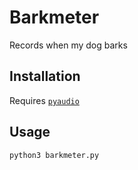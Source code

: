 # Barkmeter

Records when my dog barks

## Installation

Requires [`pyaudio`](http://people.csail.mit.edu/hubert/pyaudio/)

## Usage

```
python3 barkmeter.py
```
